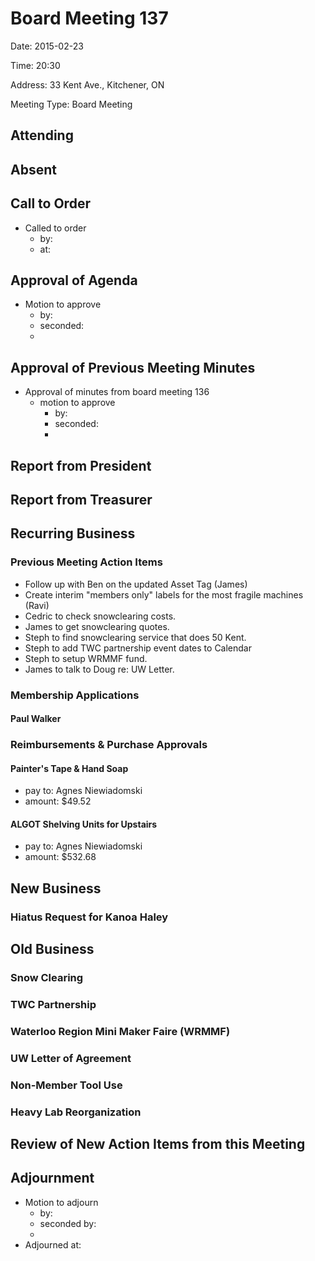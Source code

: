 # Board Meeting 137

Date: 2015-02-23

Time: 20:30

Address: 33 Kent Ave., Kitchener, ON

Meeting Type: Board Meeting

## Attending

## Absent

## Call to Order
* Called to order
    * by: 
    * at: 

## Approval of Agenda
* Motion to approve
    * by: 
    * seconded: 
    * 

## Approval of Previous Meeting Minutes
* Approval of minutes from board meeting 136
    * motion to approve
        * by: 
        * seconded: 
        * 

## Report from President

## Report from Treasurer

## Recurring Business

### Previous Meeting Action Items
* Follow up with Ben on the updated Asset Tag (James)
* Create interim "members only" labels for the most fragile machines (Ravi)
* Cedric to check snowclearing costs.
* James to get snowclearing quotes.
* Steph to find snowclearing service that does 50 Kent.
* Steph to add TWC partnership event dates to Calendar
* Steph to setup WRMMF fund.
* James to talk to Doug re: UW Letter.

### Membership Applications

#### Paul Walker

### Reimbursements & Purchase Approvals

#### Painter's Tape & Hand Soap
* pay to: Agnes Niewiadomski
* amount: $49.52

#### ALGOT Shelving Units for Upstairs
* pay to: Agnes Niewiadomski
* amount: $532.68

## New Business

### Hiatus Request for Kanoa Haley

## Old Business

### Snow Clearing

### TWC Partnership

### Waterloo Region Mini Maker Faire (WRMMF)

### UW Letter of Agreement

### Non-Member Tool Use

### Heavy Lab Reorganization

## Review of New Action Items from this Meeting

## Adjournment
* Motion to adjourn
    * by: 
    * seconded by: 
    * 
* Adjourned at: 
